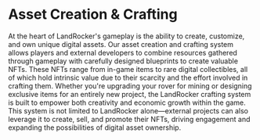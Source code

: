 # Asset Creation & Crafting

At the heart of LandRocker's gameplay is the ability to create, customize, and own unique digital assets. Our asset creation and crafting system allows players and external developers to combine resources gathered through gameplay with carefully designed blueprints to create valuable NFTs. These NFTs range from in-game items to rare digital collectibles, all of which hold intrinsic value due to their scarcity and the effort involved in crafting them. Whether you're upgrading your rover for mining or designing exclusive items for an entirely new project, the LandRocker crafting system is built to empower both creativity and economic growth within the game. This system is not limited to LandRocker alone—external projects can also leverage it to create, sell, and promote their NFTs, driving engagement and expanding the possibilities of digital asset ownership.

